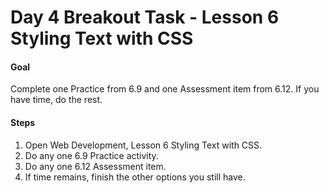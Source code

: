 # Day 4 Breakout Task - Lesson 6 Styling Text with CSS

#### Goal

Complete one Practice from 6.9 and one Assessment item from 6.12. If you have time, do the rest.

#### Steps

1. Open Web Development, Lesson 6 Styling Text with CSS.
2. Do any one 6.9 Practice activity.
3. Do any one 6.12 Assessment item.
4. If time remains, finish the other options you still have.
